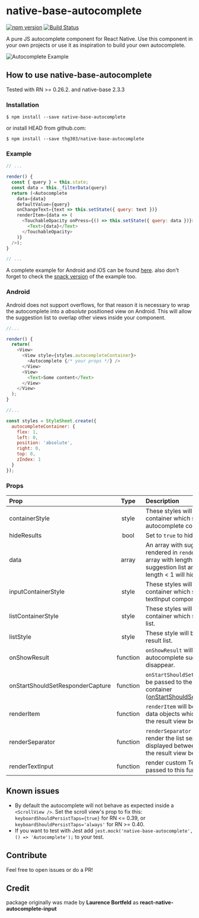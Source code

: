 # native-base-autocomplete
[![npm version](https://badge.fury.io/js/native-base-autocomplete.svg)](https://badge.fury.io/js/native-base-autocomplete)
[![Build Status](https://travis-ci.org/thg303/native-base-autocomplete.svg)](https://travis-ci.org/thg303/native-base-autocomplete)

A pure JS autocomplete component for React Native. Use this component in your own projects or use it as inspiration to build your own autocomplete.

![Autocomplete Example](https://raw.githubusercontent.com/thg303/native-base-autocomplete/master/example.gif)

## How to use native-base-autocomplete
Tested with RN >= 0.26.2. and native-base 2.3.3

### Installation

```shell
$ npm install --save native-base-autocomplete
```

or install HEAD from github.com:

```shell
$ npm install --save thg303/native-base-autocomplete
```

### Example

```javascript
// ...

render() {
  const { query } = this.state;
  const data = this._filterData(query)
  return (<Autocomplete
    data={data}
    defaultValue={query}
    onChangeText={text => this.setState({ query: text })}
    renderItem={data => (
      <TouchableOpacity onPress={() => this.setState({ query: data })}>
        <Text>{data}</Text>
      </TouchableOpacity>
    )}
  />);
}

// ...
```

A complete example for Android and iOS can be found [here](//github.com/thg303/native-base-autocomplete/blob/master/example/).
also don't forget to check the [snack version](https://snack.expo.io/@thg303/native-base-autocomplete) of the example too.

### Android
Android does not support overflows, for that reason it is necessary to wrap the autocomplete into a *absolute* positioned view on Android. This will  allow the suggestion list to overlap other views inside your component.

```javascript
//...

render() {
  return(
    <View>
      <View style={styles.autocompleteContainer}>
        <Autocomplete {/* your props */} />
      </View>
      <View>
        <Text>Some content</Text>
      </View>
    </View>
  );
}

//...

const styles = StyleSheet.create({
  autocompleteContainer: {
    flex: 1,
    left: 0,
    position: 'absolute',
    right: 0,
    top: 0,
    zIndex: 1
  }
});

```

### Props
| Prop | Type | Description |
| :------------ |:---------------:| :-----|
| containerStyle | style | These styles will be applied to the container which surrounds the autocomplete component. |
| hideResults | bool | Set to `true` to hide the suggestion list.
| data | array | An array with suggestion items to be rendered in `renderItem(item)`. Any array with length > 0 will open the suggestion list and any array with length < 1 will hide the list. |
| inputContainerStyle | style | These styles will be applied to the container which surrounds the textInput component. |
| listContainerStyle | style | These styles will be applied to the container which surrounds the result list. |
| listStyle | style | These style will be applied to the result list. |
| onShowResult | function | `onShowResult` will be called when the autocomplete suggestions appear or disappear. |
| onStartShouldSetResponderCapture | function | `onStartShouldSetResponderCapture` will be passed to the result list view container ([onStartShouldSetResponderCapture](https://facebook.github.io/react-native/docs/gesture-responder-system.html#capture-shouldset-handlers)). |
| renderItem | function | `renderItem` will be called to render the data objects which will be displayed in the result view below the text input. |
| renderSeparator | function | `renderSeparator` will be called to render the list separators which will be displayed between the list elements in the result view below the text input. |
| renderTextInput | function | render custom TextInput. All props passed to this function. |

## Known issues
* By default the autocomplete will not behave as expected inside a `<ScrollView />`. Set the scroll view's prop to fix this: `keyboardShouldPersistTaps={true}` for RN <= 0.39, or `keyboardShouldPersistTaps='always'` for RN >= 0.40.
* If you want to test with Jest add ```jest.mock('native-base-autocomplete', () => 'Autocomplete');``` to your test.

## Contribute
Feel free to open issues or do a PR!

## Credit
package originally was made by **Laurence Bortfeld** as **react-native-autocomplete-input**